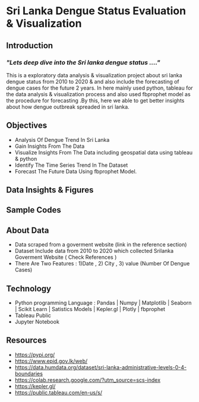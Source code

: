 # Sri Lanka Dengue Status Evaluation & Visualization

## Introduction

### *"Lets deep dive into the Sri lanka dengue status ...."*

This is a exploratory data analysis & visualization project about sri lanka dengue status from 2010 to 2020 & and also include the forecasting of dengue cases for the future 2 years. In here mainly used python, tableau for the data analysis & visualization process and also used fbprophet model as the procedure for forecasting .By this, here we able to get better insights about how dengue outbreak spreaded in sri lanka.

## Objectives

- Analysis Of Dengue Trend In Sri Lanka
- Gain Insights From The Data
- Visualize Insights From The Data including geospatial data using tableau & python
- Identify The Time Series Trend In The Dataset
- Forecast The Future Data Using fbprophet Model.

## Data Insights & Figures

## Sample Codes

## About Data

- Data scraped from a goverment website (link in the reference section)
- Dataset Include data from 2010 to 2020 which collected Srilanka Goverment Website ( Check References )
- There Are Two Features : 1)Date , 2) City , 3) value (Number Of Dengue Cases)                              
                                                                      
## Technology

- Python programming Language : Pandas | Numpy | Matplotlib | Seaborn | Scikit Learn | Satistics Models | Kepler.gl | Plotly | fbprophet
- Tableau Public
- Jupyter Notebook

## Resources

- https://pypi.org/
- https://www.epid.gov.lk/web/
- https://data.humdata.org/dataset/sri-lanka-administrative-levels-0-4-boundaries
- https://colab.research.google.com/?utm_source=scs-index
- https://kepler.gl/
- https://public.tableau.com/en-us/s/
